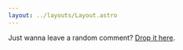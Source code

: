 ```yaml
---
layout: ../layouts/Layout.astro
---
```


Just wanna leave a random comment? [Drop it here](https://forms.gle/BZMRw4rnyiDohynr8).